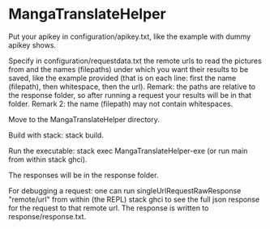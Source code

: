 # MangaTranslateHelper
Put your apikey in configuration/apikey.txt, like the example with dummy apikey shows.

Specify in configuration/requestdata.txt the remote urls to read the pictures from and the
names (filepaths) under which you want their results to be saved, like the example provided
(that is on each line: first the name (filepath), then whitespace, then the url).
Remark: the paths are relative to the response folder, so after
running a request your results will be in that folder.
Remark 2: the name (filepath) may not contain whitespaces.

Move to the MangaTranslateHelper directory.

Build with stack: stack build.

Run the executable: stack exec MangaTranslateHelper-exe (or run main from within stack ghci).

The responses will be in the response folder.


For debugging a request: one can run singleUrlRequestRawResponse "remote/url" from within (the REPL) stack ghci
to see the full json response for the request to that remote url. The response is written to response/response.txt.
